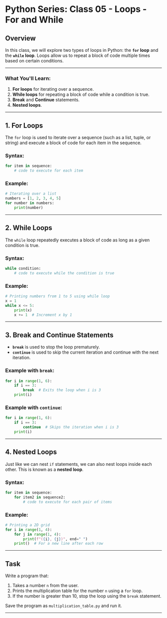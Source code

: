 # Python Series: Class 05 - Loops - For and While

## Overview

In this class, we will explore two types of loops in Python: the **`for` loop** and the **`while` loop**. Loops allow us to repeat a block of code multiple times based on certain conditions.

---

### What You'll Learn:
1. **For loops** for iterating over a sequence.
2. **While loops** for repeating a block of code while a condition is true.
3. **Break** and **Continue** statements.
4. **Nested loops**.

---

## 1. For Loops

The `for` loop is used to iterate over a sequence (such as a list, tuple, or string) and execute a block of code for each item in the sequence.

### Syntax:
```python
for item in sequence:
    # code to execute for each item
```

### Example:
```python
# Iterating over a list
numbers = [1, 2, 3, 4, 5]
for number in numbers:
    print(number)
```

---

## 2. While Loops

The `while` loop repeatedly executes a block of code as long as a given condition is true.

### Syntax:
```python
while condition:
    # code to execute while the condition is true
```

### Example:
```python
# Printing numbers from 1 to 5 using while loop
x = 1
while x <= 5:
    print(x)
    x += 1  # Increment x by 1
```

---

## 3. Break and Continue Statements

- **`break`** is used to stop the loop prematurely.
- **`continue`** is used to skip the current iteration and continue with the next iteration.

### Example with `break`:
```python
for i in range(1, 6):
    if i == 3:
        break  # Exits the loop when i is 3
    print(i)
```

### Example with `continue`:
```python
for i in range(1, 6):
    if i == 3:
        continue  # Skips the iteration when i is 3
    print(i)
```

---

## 4. Nested Loops

Just like we can nest `if` statements, we can also nest loops inside each other. This is known as a **nested loop**.

### Syntax:
```python
for item in sequence:
    for item2 in sequence2:
        # code to execute for each pair of items
```

### Example:
```python
# Printing a 2D grid
for i in range(1, 4):
    for j in range(1, 4):
        print(f"({i}, {j})", end=" ")
    print()  # For a new line after each row
```

---

## Task

Write a program that:
1. Takes a number `n` from the user.
2. Prints the multiplication table for the number `n` using a `for` loop.
3. If the number is greater than 10, stop the loop using the `break` statement.

Save the program as `multiplication_table.py` and run it.

---
